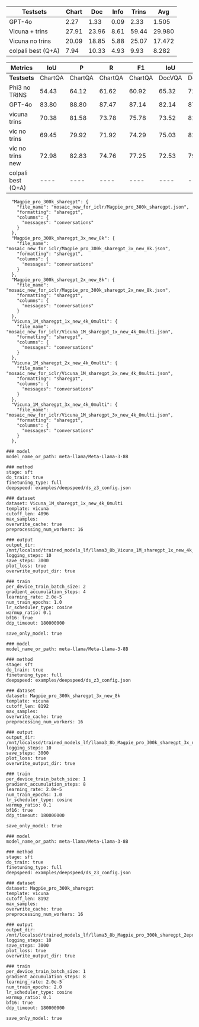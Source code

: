 | Testsets               | Chart | Doc   | Info | Trins | Avg    |
|------------------------|-------|-------|------|-------|--------|
| GPT-4o                 | 2.27  | 1.33  | 0.09 | 2.33  | 1.505  |
| Vicuna + trins         | 27.91 | 23.96 | 8.61 | 59.44 | 29.980 |
| Vicuna no trins        | 20.09 | 18.85 | 5.88 | 25.07 | 17.472 |
| colpali best (Q+A)     | 7.94  | 10.33 | 4.93 | 9.93  | 8.282  |


| **Metrics**     | **IoU** | **P**  | **R**  | **F1** | **IoU** | **P**  | **R**  | **F1** | **IoU** | **P**  | **R**  | **F1** | **IoU** | **P**  | **R**  | **F1** | **Average** |
|-----------------|---------|--------|--------|--------|---------|--------|--------|--------|---------|--------|--------|--------|---------|--------|--------|--------|------------|
| **Testsets**    | ChartQA | ChartQA | ChartQA | ChartQA | DocVQA  | DocVQA  | DocVQA  | DocVQA  | Info    | Info   | Info   | Info   | TRINS   | TRINS   | TRINS   | TRINS   |         |
| Phi3 no TRINS   | 54.43   | 64.12  | 61.62  | 60.92  | 65.32   | 72.83  | 71.75  | 70.24  | 43.10   | 55.94  | 51.13  | 51.09  | 65.15   | 77.10   | 69.97   | 70.83   | 62.85     |
| GPT-4o          | 83.80   | 88.80  | 87.47  | 87.14  | 82.14   | 87.14  | 89.50  | 86.16  | 68.19   | 79.57  | 78.81  | 75.82  | 96.08   | 96.06   | 91.53   | 92.16   | 85.34     |
| vicuna trins    | 70.38   | 81.58  | 73.78  | 75.78  | 73.52   | 81.67  | 75.13  | 77.02  | 39.23   | 47.29  | 42.86  | 43.90  | 85.48   | 92.17   | 79.94   | 83.62   | 69.77     |
| vic no trins    | 69.45   | 79.92  | 71.92  | 74.29  | 75.03   | 82.00  | 77.38  | 78.30  | 36.65   | 45.46  | 40.06  | 41.62  | 83.39   | 89.88   | 75.26   | 79.34   | 68.12     |
| vic no trins new| 72.98   | 82.83  | 74.76  | 77.25  | 72.53   | 79.83  | 74.71  | 75.88  | 38.16   | 47.17  | 41.25  | 43.08  | 76.69   | 91.71   | 78.41   | 82.25   | 69.34     |
| colpali best (Q+A) | ----   | ----  | ----  | ----  | ----     | ----    | ----   | ----  | ----    | ----    | ----   | ----  | ----    | ----     | ----  | ----      | 47.19  |

```
  "Magpie_pro_300k_sharegpt": {
    "file_name": "mosaic_new_for_iclr/Magpie_pro_300k_sharegpt.json",
    "formatting": "sharegpt",
    "columns": {
      "messages": "conversations"
    }
  },
  "Magpie_pro_300k_sharegpt_3x_new_8k": {
    "file_name": "mosaic_new_for_iclr/Magpie_pro_300k_sharegpt_3x_new_8k.json",
    "formatting": "sharegpt",
    "columns": {
      "messages": "conversations"
    }
  },
  "Magpie_pro_300k_sharegpt_2x_new_8k": {
    "file_name": "mosaic_new_for_iclr/Magpie_pro_300k_sharegpt_2x_new_8k.json",
    "formatting": "sharegpt",
    "columns": {
      "messages": "conversations"
    }
  },
  "Vicuna_1M_sharegpt_1x_new_4k_0multi": {
    "file_name": "mosaic_new_for_iclr/Vicuna_1M_sharegpt_1x_new_4k_0multi.json",
    "formatting": "sharegpt",
    "columns": {
      "messages": "conversations"
    }
  },
  "Vicuna_1M_sharegpt_2x_new_4k_0multi": {
    "file_name": "mosaic_new_for_iclr/Vicuna_1M_sharegpt_2x_new_4k_0multi.json",
    "formatting": "sharegpt",
    "columns": {
      "messages": "conversations"
    }
  },
  "Vicuna_1M_sharegpt_3x_new_4k_0multi": {
    "file_name": "mosaic_new_for_iclr/Vicuna_1M_sharegpt_3x_new_4k_0multi.json",
    "formatting": "sharegpt",
    "columns": {
      "messages": "conversations"
    }
  },
```


```
### model
model_name_or_path: meta-llama/Meta-Llama-3-8B

### method
stage: sft
do_train: true
finetuning_type: full
deepspeed: examples/deepspeed/ds_z3_config.json

### dataset
dataset: Vicuna_1M_sharegpt_1x_new_4k_0multi
template: vicuna
cutoff_len: 4096
max_samples: 
overwrite_cache: true
preprocessing_num_workers: 16

### output
output_dir: /mnt/localssd/trained_models_lf/llama3_8b_Vicuna_1M_sharegpt_1x_new_4k_0multi_vic_template
logging_steps: 10
save_steps: 3000
plot_loss: true
overwrite_output_dir: true

### train
per_device_train_batch_size: 2
gradient_accumulation_steps: 4
learning_rate: 2.0e-5
num_train_epochs: 1.0
lr_scheduler_type: cosine
warmup_ratio: 0.1
bf16: true
ddp_timeout: 180000000

save_only_model: true
```


```
### model
model_name_or_path: meta-llama/Meta-Llama-3-8B

### method
stage: sft
do_train: true
finetuning_type: full
deepspeed: examples/deepspeed/ds_z3_config.json

### dataset
dataset: Magpie_pro_300k_sharegpt_3x_new_8k
template: vicuna
cutoff_len: 8192
max_samples: 
overwrite_cache: true
preprocessing_num_workers: 16

### output
output_dir: /mnt/localssd/trained_models_lf/llama3_8b_Magpie_pro_300k_sharegpt_3x_new_8k_vic_template
logging_steps: 10
save_steps: 3000
plot_loss: true
overwrite_output_dir: true

### train
per_device_train_batch_size: 1
gradient_accumulation_steps: 8
learning_rate: 2.0e-5
num_train_epochs: 1.0
lr_scheduler_type: cosine
warmup_ratio: 0.1
bf16: true
ddp_timeout: 180000000

save_only_model: true
```

```
### model
model_name_or_path: meta-llama/Meta-Llama-3-8B

### method
stage: sft
do_train: true
finetuning_type: full
deepspeed: examples/deepspeed/ds_z3_config.json

### dataset
dataset: Magpie_pro_300k_sharegpt
template: vicuna
cutoff_len: 8192
max_samples: 
overwrite_cache: true
preprocessing_num_workers: 16

### output
output_dir: /mnt/localssd/trained_models_lf/llama3_8b_Magpie_pro_300k_sharegpt_2epo_vic_template
logging_steps: 10
save_steps: 3000
plot_loss: true
overwrite_output_dir: true

### train
per_device_train_batch_size: 1
gradient_accumulation_steps: 8
learning_rate: 2.0e-5
num_train_epochs: 2.0
lr_scheduler_type: cosine
warmup_ratio: 0.1
bf16: true
ddp_timeout: 180000000

save_only_model: true
```
